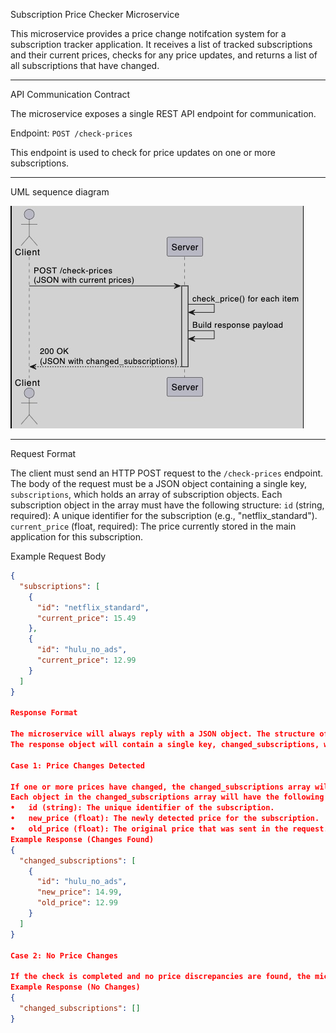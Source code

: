 Subscription Price Checker Microservice

This microservice provides a price change notifcation system for a subscription tracker application. It receives a list of tracked subscriptions and their current prices, checks for any price updates, and returns a list of all subscriptions that have changed.

--------------------------------------------------------------

API Communication Contract

The microservice exposes a single REST API endpoint for communication.

Endpoint: `POST /check-prices`

This endpoint is used to check for price updates on one or more subscriptions.

--------------------------------------------------------------

UML sequence diagram

![Alt text](./images/Untitled.jpg)

--------------------------------------------------------------

Request Format

The client must send an HTTP POST request to the `/check-prices` endpoint. The body of the request must be a JSON object containing a single key, `subscriptions`, which holds an array of subscription objects.
Each subscription object in the array must have the following structure:
`id` (string, required): A unique identifier for the subscription (e.g., "netflix_standard").
`current_price` (float, required): The price currently stored in the main application for this subscription.

Example Request Body

```json
{
  "subscriptions": [
    {
      "id": "netflix_standard",
      "current_price": 15.49
    },
    {
      "id": "hulu_no_ads",
      "current_price": 12.99
    }
  ]
}

Response Format

The microservice will always reply with a JSON object. The structure of the response indicates whether any price changes were detected.
The response object will contain a single key, changed_subscriptions, which holds an array of objects.

Case 1: Price Changes Detected

If one or more prices have changed, the changed_subscriptions array will be populated with an object for each subscription that was updated.
Each object in the changed_subscriptions array will have the following structure:
•	id (string): The unique identifier of the subscription.
•	new_price (float): The newly detected price for the subscription.
•	old_price (float): The original price that was sent in the request.
Example Response (Changes Found)
{
  "changed_subscriptions": [
    {
      "id": "hulu_no_ads",
      "new_price": 14.99,
      "old_price": 12.99
    }
  ]
}

Case 2: No Price Changes

If the check is completed and no price discrepancies are found, the microservice will return the same structure, but the changed_subscriptions array will be empty. This confirms that the check was successful and no prices have changed.
Example Response (No Changes)
{
  "changed_subscriptions": []
}




